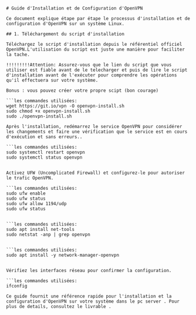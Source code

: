 
```

# Guide d'Installation et de Configuration d'OpenVPN

Ce document explique étape par étape le processus d'installation et de configuration d'OpenVPN sur un système Linux.

## 1. Téléchargement du script d'installation

Téléchargez le script d'installation depuis le référentiel officiel OpenVPN.L'utilisation du script est juste une manière pour faciliter la tache.

!!!!!!!!!Attention: Assurez-vous que le lien du script que vous utiliser est fiable avant de le telecharger et puis de lire le script d'installation avant de l'exécuter pour comprendre les opérations qu'il effectuera sur votre système.

Bonus : vous pouvez créer votre propre scipt (bon courage)

```les commandes utilisées:
wget https://git.io/vpn -O openvpn-install.sh
sudo chmod +x openvpn-install.sh
sudo ./openvpn-install.sh
```
```##2. Redémarrage du service OpenVPN
Après l'installation, redémarrez le service OpenVPN pour considérer les changements et faire une vérification que le service est en cours d'exécution et sans erreurs..

```les commandes utilisées:
sudo systemctl restart openvpn
sudo systemctl status openvpn
```



```## 3. Configuration du pare-feu avec UFW

Activez UFW (Uncomplicated Firewall) et configurez-le pour autoriser le trafic OpenVPN.

```les commandes utilisées:
sudo ufw enable
sudo ufw status
sudo ufw allow 1194/udp
sudo ufw status
```

```## 4. Installation d'outils réseau

```les commandes utilisées:
sudo apt install net-tools
sudo netstat -anp | grep openvpn
```

```## 6. Installation du gestionnaire de réseau OpenVPN

```les commandes utilisées:
sudo apt install -y network-manager-openvpn
```

```## 7. Vérification des interfaces réseau

Vérifiez les interfaces réseau pour confirmer la configuration.

```les commandes utilisées:
ifconfig
```
```
Ce guide fournit une référence rapide pour l'installation et la configuration d'OpenVPN sur votre système dans le pc server . Pour plus de details, consultez le livrable .



